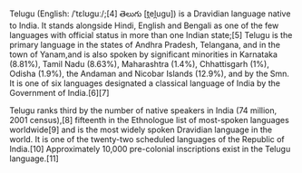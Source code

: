 Telugu (English: /ˈtɛlʊɡuː/;[4] తెలుగు [t̪el̪uɡu]) is a Dravidian language native to India. It stands alongside Hindi, English and Bengali as one of the few languages with official status in more than one Indian state;[5] Telugu is the primary language in the states of Andhra Pradesh, Telangana, and in the town of Yanam,and is also spoken by significant minorities in Karnataka (8.81%), Tamil Nadu (8.63%), Maharashtra (1.4%), Chhattisgarh (1%), Odisha (1.9%), the Andaman and Nicobar Islands (12.9%), and by the Smn. It is one of six languages designated a classical language of India by the Government of India.[6][7]

Telugu ranks third by the number of native speakers in India (74 million, 2001 census),[8] fifteenth in the Ethnologue list of most-spoken languages worldwide[9] and is the most widely spoken Dravidian language in the world. It is one of the twenty-two scheduled languages of the Republic of India.[10] Approximately 10,000 pre-colonial inscriptions exist in the Telugu language.[11]
